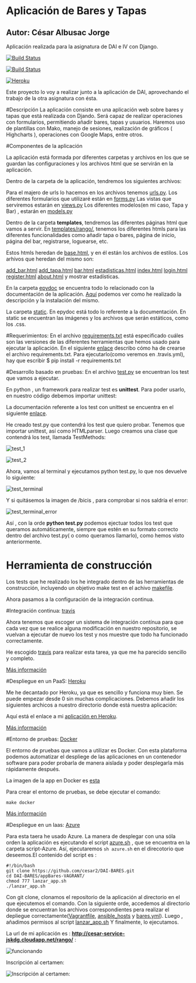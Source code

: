 # Aplicación de Bares y Tapas
## Autor: César Albusac Jorge
Aplicación realizada para la asignatura de DAI e IV con Django.


[![Build Status](https://travis-ci.org/cesar2/Proyecto-IV.svg?branch=master)](https://travis-ci.org/cesar2/Proyecto-IV)

[![Build Status](https://snap-ci.com/cesar2/Proyecto-IV/branch/master/build_image)](https://snap-ci.com/cesar2/Proyecto-IV/branch/master)

[![Heroku](https://www.herokucdn.com/deploy/button.png)](https://dry-thicket-6813.herokuapp.com/)

Este proyecto lo voy a realizar junto a la aplicación de DAI, aprovechando el trabajo de la otra asignatura con ésta.


#Descripción
La aplicación consiste en una aplicación web sobre bares y tapas que está realizada con Djando.
Será capaz de realizar operaciones con formularios, permitiendo añadir bares, tapas y usuarios.
Haremos uso de plantillas con Mako, manejo de sesiones, realización de gráficos ( Highcharts ),
operaciones con Google Maps, entre otros.

#Componentes de la aplicación

La aplicación está formada por diferentes carpetas y archivos en los que se guardan las configuraciones y los
archivos html que se servirán en la aplicación.

Dentro de la carpeta de la aplicación, tendremos los siguientes archivos:

Para el majero de urls lo hacemos en los archivos tenemos [urls.py](https://github.com/cesar2/DAI-BARES/blob/master/rango/urls.py).
Los diferentes formularios que utilizaré están en [forms.py](https://github.com/cesar2/DAI-BARES/blob/master/rango/forms.py)
Las vistas que serviremos estarán en [views.py](https://github.com/cesar2/DAI-BARES/blob/master/rango/views.py)
Los diferentes modelos(en mi caso, Tapa y Bar) , estarán en [models.py](https://github.com/cesar2/DAI-BARES/blob/master/rango/models.py)

Dentro de la carpeta **templates**, tendremos las diferentes páginas html que vamos a servir.
En [templates/rango/](https://github.com/cesar2/DAI-BARES/tree/master/templates/rango), tenemos los diferentes htmls para las 
diferentes funcionalidades como añadir tapa o bares, página de inicio, página del bar, registrarse, loguearse, etc.

Estos htmls heredan de [base.html](https://github.com/cesar2/DAI-BARES/blob/master/templates/base.html), y en él están los archivos
de estilos. Los arhivos que heredan del mismo son: 

[add_bar.html](https://github.com/cesar2/DAI-BARES/blob/master/templates/rango/add_bar.html)
[add_tapa.html](https://github.com/cesar2/DAI-BARES/blob/master/templates/rango/add_bar.html)
[bar.html](https://github.com/cesar2/DAI-BARES/blob/master/templates/rango/bar.html)
[estadisticas.html](https://github.com/cesar2/DAI-BARES/blob/master/templates/rango/estadisticas.html)
[index.html](https://github.com/cesar2/DAI-BARES/blob/master/templates/rango/index.html)
[login.html](https://github.com/cesar2/DAI-BARES/blob/master/templates/rango/login.html)
[register.html](https://github.com/cesar2/DAI-BARES/blob/master/templates/rango/register.html)
[about.html](https://github.com/cesar2/DAI-BARES/blob/master/templates/rango/about.html) y mostrar estadísticas.


En la carpeta [epydoc](https://github.com/cesar2/Proyecto-IV/tree/master/epydoc) se encuentra todo lo 
relacionado con la documentación de la aplicación. [Aquí](https://github.com/cesar2/IV/blob/master/Ejercicios_tema2.md#ejercicio-5) podemos ver como he realizado
la descripción y la instalación del mismo.

La carpeta [static](https://github.com/cesar2/Proyecto-IV/tree/master/static).
En epydoc está todo lo referente a la documentación.
En static se encuentran las imágenes y los archivos que serán estáticos, como los .css.


#Requerimientos:
En el archivo [requirements.txt](https://github.com/cesar2/Proyecto-IV/blob/master/requirements.txt) está especificado cuáles son las versiones de las diferentes herramientas que hemos usado para ejecutar la aplicación.
En el siguiente [enlace](https://github.com/cesar2/IV/blob/master/Ejercicios_tema2.md#ejercicio-4) describo cómo
ha de crearse el archivo requirements.txt. Para ejecutarlo(como veremos en .travis.yml), hay que escribir
$ pip install -r requirements.txt


#Desarrollo basado en pruebas:
En el archivo [test.py](https://github.com/cesar2/Proyecto-IV/blob/master/test.py) se encuentran los test que vamos a ejecutar.

En python , un framework para realizar test es **unittest**. Para poder usarlo, en nuestro código debemos importar unittest:

La documentación referente a los test con unittest se encuentra en el siguiente [enlace](https://docs.python.org/2/library/unittest.html).

He creado test.py que contendrá los test que quiero probar. Tenemos que importar unittest, así como HTMLparser.
Luego creamos una clase que contendrá los test, llamada  TestMethods:

![test_1](http://i1175.photobucket.com/albums/r629/Cesar_Albusac_Jorge/PracticayEjercicios2/test_zpsifti2npc.png)

![test_2](http://i1175.photobucket.com/albums/r629/Cesar_Albusac_Jorge/PracticayEjercicios2/test_2_zpsljdz4o0n.png)

Ahora, vamos al terminal y ejecutamos python test.py, lo que nos devuelve lo siguiente:

![test_terminal](http://i1175.photobucket.com/albums/r629/Cesar_Albusac_Jorge/PracticayEjercicios2/test_terminal_zpsupgkggag.png)

Y si quitásemos la imagen de /bicis , para comprobar si nos saldría el error: 

![test_terminal_error](http://i1175.photobucket.com/albums/r629/Cesar_Albusac_Jorge/PracticayEjercicios2/test_fallo_zpsxv0pi6a7.png)

Así , con la orde **python test.py** podemos ejectuar todos los test que queramos automáticamente, siempre que estén en su formato correcto dentro del archivo test.py( o como queramos llamarlo), como hemos visto anteriormente.

# Herramienta de construcción
Los tests que he realizado los he integrado dentro de las herramientas de construcción, incluyendo un objetivo make test en el achivo [makefile](https://github.com/cesar2/Proyecto-IV/blob/master/makefile).

Ahora pasamos a la configuración de la integración continua.

#Integración continua: [travis](https://travis-ci.org/)

Ahora tenemos que escoger un sistema de integración contínua para que cada vez
que se realice alguna modificación en nuestro repositorio, se vuelvan a ejecutar
de nuevo los test y nos muestre que todo ha funcionado correctamente.


He escogido [travis](https://travis-ci.org/) para realizar esta tarea, ya que me ha parecido sencillo y completo.

[Más información](https://github.com/cesar2/Proyecto-IV/blob/master/Documentacion/Integracion.md)


#Despliegue en un PaaS: [Heroku](https://www.heroku.com/)

Me he decantado por Heroku, ya que es sencillo y funciona muy bien. Se puede empezar desde 0 sin muchas
complicaciones. Debemos añadir los siguientes archicos a nuestro directorio donde está nuestra aplicación:

Aquí está el enlace a mi [aplicación en Heroku](https://dry-thicket-6813.herokuapp.com/).

[Más información](https://github.com/cesar2/Proyecto-IV/blob/master/Documentacion/Heroku.md)



#Entorno de pruebas: [Docker](https://www.docker.com/)

El entorno de pruebas que vamos a utilizar es Docker. Con esta plataforma podemos automatizar el despliege de las aplicaciones
en un contenedor software para poder probarla de manera aislada y poder desplegarla más rápidamente después.

La imagen de la app en Docker es [esta](https://hub.docker.com/r/cesar2/proyecto-iv/)

Para crear el entorno de pruebas, se debe ejecutar el comando:

`make docker`

[Más información](https://github.com/cesar2/Proyecto-IV/blob/master/Documentacion/Docker.md)


#Despliegue en un Iaas: [Azure](https://azure.microsoft.com/es-es/)

Para esta taera he usado Azure. La manera de desplegar con una sóla orden la aplicación es ejecutando
el script [azure.sh](https://github.com/cesar2/DAI-BARES/blob/master/script-Azure/azure.sh) , que se encuentra en la carpeta script-Azure.
Así, ejecutaremos ```sh azure.sh``` en el direcotorio que deseemos.El contenido del script es :
```
#!/bin/bash
git clone https://github.com/cesar2/DAI-BARES.git
cd DAI-BARES/appBares-VAGRANT/
chmod 777 lanzar_app.sh
./lanzar_app.sh
```

Con git clone, clonamos el repositorio de la aplicación al directorio en el que ejecutemos el comando.
Con la siguiente orde, accedemos al directorio donde se encuentran los archivos correspondientes pera realizar el 
depliegue correctamente([Vagrantfile](https://github.com/cesar2/DAI-BARES/blob/master/appBares-VAGRANT/Vagrantfile), [ansible_hosts](https://github.com/cesar2/DAI-BARES/blob/master/appBares-VAGRANT/ansible_hosts) y [bares.yml](https://github.com/cesar2/DAI-BARES/blob/master/appBares-VAGRANT/bares.yml)).
Luego , añadimos permisos al script [lanzar_app.sh](https://github.com/cesar2/DAI-BARES/blob/master/appBares-VAGRANT/lanzar_app.sh)
Y finalmente, lo ejecutamos.


La url de mi aplicación es : **http://cesar-service-jskdg.cloudapp.net/rango/** :

![funcionando](http://i1155.photobucket.com/albums/p543/cesypozo/Ejercicios%20tema%206/Captura%20de%20pantalla%20de%202016-02-07%20175745_zps9rgvyfxe.png)







Inscripción al certamen:

![Inscripción al certamen:](http://i1175.photobucket.com/albums/r629/Cesar_Albusac_Jorge/Captura%20de%20pantalla%20de%202015-10-14%20130628_zpsxwzmjc7b.png)



